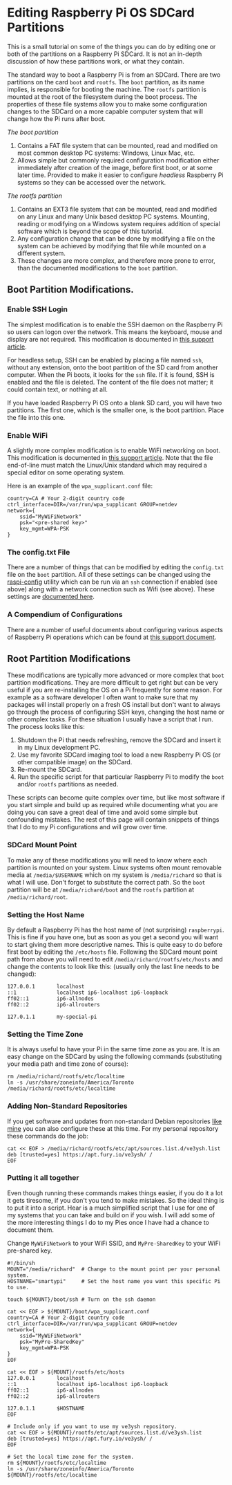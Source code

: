 # Editing Raspberry Pi OS SDCard Partitions

This is a small tutorial on some of the things you can do by editing one or both of the partitions on a Raspberry Pi
SDCard. It is not an in-depth discussion of how these partitions work, or what they contain.

The standard way to boot a Raspberry Pi is from an SDCard. There are two partitions on the card `boot` and `rootfs`.
The `boot` partition, as its name implies, is responsible for booting the machine. The `rootfs` partition is mounted
at the root of the filesystem during the boot process. The properties of these file systems allow you to make some
configuration changes to the SDCard on a more capable computer system that will change how the Pi runs after boot.

*The boot partition*
1. Contains a FAT file system that can be mounted, read and modified on most common desktop PC systems: Windows, Linux
Mac, etc.
1. Allows simple but commonly required configuration modification either immediately after creation of the image, before
first boot, or at some later time. Provided to make it easier to configure *headless* Raspberry Pi systems so they can
be accessed over the network.

*The rootfs partition*
1. Contains an EXT3 file system that can be mounted, read and modified on any Linux and many Unix based desktop PC
systems. Mounting, reading or modifying on a Windows system requires addition of special software which is beyond
the scope of this tutorial.
1. Any configuration change that can be done by modifying a file on the system can be achieved by modifying that 
file while mounted on a different system. 
1. These changes are more complex, and therefore more prone to error, than the documented modifications to the `boot`
partition.

## Boot Partition Modifications.

### Enable SSH Login

The simplest modification is to enable the SSH daemon on the Raspberry Pi so users can logon over the network. This
means the keyboard, mouse and display are not required. This modification is documented in
[this support article](https://www.raspberrypi.org/documentation/remote-access/ssh/).

For headless setup, SSH can be enabled by placing a file named `ssh`, without any extension, onto the boot partition
of the SD card from another computer. When the Pi boots, it looks for the `ssh` file. If it is found, SSH is enabled 
and the file is deleted. The content of the file does not matter; it could contain text, or nothing at all.

If you have loaded Raspberry Pi OS onto a blank SD card, you will have two partitions. The first one, which is the 
smaller one, is the boot partition. Place the file into this one.

### Enable WiFi

A slightly more complex modification is to enable WiFi networking on boot. This modification is documented in
[this support article](https://www.raspberrypi.org/documentation/configuration/wireless/headless.md). Note that
the file end-of-line must match the Linux/Unix standard which may required a special editor on some operating 
system.

Here is an example of the `wpa_supplicant.conf` file:

```
country=CA # Your 2-digit country code
ctrl_interface=DIR=/var/run/wpa_supplicant GROUP=netdev
network={
    ssid="MyWiFiNetwork"
    psk="<pre-shared key>"
    key_mgmt=WPA-PSK
}
```

### The config.txt File

There are a number of things that can be modified by editing the `config.txt` file on the `boot` partition. All of
these settings can be changed using the [raspi-config](https://www.raspberrypi.org/documentation/configuration/raspi-config.md)
utility which can be run via an `ssh` connection if enabled (see above) along with a network connection such as Wifi
(see above). These settings are [documented here](https://www.raspberrypi.org/documentation/configuration/config-txt/README.md).

### A Compendium of Configurations

There are a number of useful documents about configuring various aspects of Raspberry Pi operations which can be
found at [this support document](https://www.raspberrypi.org/documentation/configuration/).

## Root Partition Modifications 

These modifications are typically more advanced or more complex that `boot` partition modifications. They are more
difficult to get right but can be very useful if you are re-installing the OS on a Pi frequently for some reason.
For example as a software developer I often want to make sure that my packages will install properly on a fresh OS
install but don't want to always go through the process of configuring SSH keys, changing the host name or other 
complex tasks. For these situation I usually have a script that I run. The process looks like this:
1. Shutdown the Pi that needs refreshing, remove the SDCard and insert it in my Linux development PC.
1. Use my favorite SDCard imaging tool to load a new Raspberry Pi OS (or other compatible image) on the SDCard.
1. Re-mount the SDCard.
1. Run the specific script for that particular Raspberry Pi to modify the `boot` and/or `rootfs` partitions as needed.

These scripts can become quite complex over time, but like most software if you start simple and build up as
required while documenting what you are doing you can save a great deal of time and avoid some simple but
confounding mistakes. The rest of this page will contain snippets of things that I do to my Pi configurations and
will grow over time.

### SDCard Mount Point

To make any of these modifications you will need to know where each partition is mounted on your system. Linux systems
often mount removable media at `/media/$USERNAME` which on my system is `/media/richard` so that is what I will use.
Don't forget to substitute the correct path. So the `boot` partition will be at `/media/richard/boot` and the `rootfs`
partition at `/media/richard/root`.

### Setting the Host Name

By default a Raspberry Pi has the host name of (not surprising) `raspberrypi`. This is fine if you have one, but as
soon as you get a second you will want to start giving them more descriptive names. This is quite easy to do before
first boot by editing the `/etc/hosts` file. Following the SDCard mount point path from above you will need to
edit `/media/richard/rootfs/etc/hosts` and change the contents to look like this: (usually only the last line needs to
be changed):

```
127.0.0.1       localhost
::1             localhost ip6-localhost ip6-loopback
ff02::1         ip6-allnodes
ff02::2         ip6-allrouters

127.0.1.1       my-special-pi
```

### Setting the Time Zone

It is always useful to have your Pi in the same time zone as you are. It is an easy change on the SDCard by using
the following commands (substituting your media path and time zone of course):

```
rm /media/richard/rootfs/etc/localtime
ln -s /usr/share/zoneinfo/America/Toronto /media/richard/rootfs/etc/localtime
```

### Adding Non-Standard Repositories

If you get software and updates from non-standard Debian repositories [like mine](/Repository) you can also configure
these at this time. For my personal repository these commands do the job:

```
cat << EOF > /media/richard/rootfs/etc/apt/sources.list.d/ve3ysh.list
deb [trusted=yes] https://apt.fury.io/ve3ysh/ /
EOF
``` 

### Putting it all together

Even though running these commands makes things easier, if you do it a lot it gets tiresome, if you don't you tend
to make mistakes. So the ideal thing is to put it into a script. Hear is a much simplified script that I use for
one of my systems that you can take and build on if you wish. I will add some of the more interesting things I do
to my Pies once I have had a chance to document them.

Change `MyWiFiNetwork` to your WiFi SSID, and `MyPre-SharedKey` to your WiFi pre-shared key.

```
#!/bin/sh
MOUNT="/media/richard"  # Change to the mount point per your personal system.
HOSTNAME="smartypi"     # Set the host name you want this specific Pi to use.

touch ${MOUNT}/boot/ssh # Turn on the ssh daemon

cat << EOF > ${MOUNT}/boot/wpa_supplicant.conf
country=CA # Your 2-digit country code
ctrl_interface=DIR=/var/run/wpa_supplicant GROUP=netdev
network={
    ssid="MyWiFiNetwork"
    psk="MyPre-SharedKey"
    key_mgmt=WPA-PSK
}
EOF

cat << EOF > ${MOUNT}/rootfs/etc/hosts
127.0.0.1       localhost
::1             localhost ip6-localhost ip6-loopback
ff02::1         ip6-allnodes
ff02::2         ip6-allrouters

127.0.1.1       $HOSTNAME
EOF

# Include only if you want to use my ve3ysh repository.
cat << EOF > ${MOUNT}/rootfs/etc/apt/sources.list.d/ve3ysh.list
deb [trusted=yes] https://apt.fury.io/ve3ysh/ /
EOF

# Set the local time zone for the system.
rm ${MOUNT}/rootfs/etc/localtime
ln -s /usr/share/zoneinfo/America/Toronto ${MOUNT}/rootfs/etc/localtime
```
